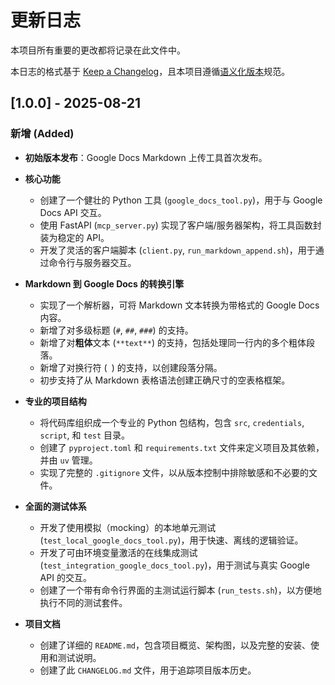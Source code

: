 # 更新日志

本项目所有重要的更改都将记录在此文件中。

本日志的格式基于 [Keep a Changelog](https://keepachangelog.com/en/1.0.0/)，且本项目遵循[语义化版本](https://semver.org/spec/v2.0.0.html)规范。

## [1.0.0] - 2025-08-21

### 新增 (Added)

- **初始版本发布**：Google Docs Markdown 上传工具首次发布。

- **核心功能**
    - 创建了一个健壮的 Python 工具 (`google_docs_tool.py`)，用于与 Google Docs API 交互。
    - 使用 FastAPI (`mcp_server.py`) 实现了客户端/服务器架构，将工具函数封装为稳定的 API。
    - 开发了灵活的客户端脚本 (`client.py`, `run_markdown_append.sh`)，用于通过命令行与服务器交互。

- **Markdown 到 Google Docs 的转换引擎**
    - 实现了一个解析器，可将 Markdown 文本转换为带格式的 Google Docs 内容。
    - 新增了对多级标题 (`#`, `##`, `###`) 的支持。
    - 新增了对**粗体**文本 (`**text**`) 的支持，包括处理同一行内的多个粗体段落。
    - 新增了对换行符 (`
`) 的支持，以创建段落分隔。
    - 初步支持了从 Markdown 表格语法创建正确尺寸的空表格框架。

- **专业的项目结构**
    - 将代码库组织成一个专业的 Python 包结构，包含 `src`, `credentials`, `script`, 和 `test` 目录。
    - 创建了 `pyproject.toml` 和 `requirements.txt` 文件来定义项目及其依赖，并由 `uv` 管理。
    - 实现了完整的 `.gitignore` 文件，以从版本控制中排除敏感和不必要的文件。

- **全面的测试体系**
    - 开发了使用模拟（mocking）的本地单元测试 (`test_local_google_docs_tool.py`)，用于快速、离线的逻辑验证。
    - 开发了可由环境变量激活的在线集成测试 (`test_integration_google_docs_tool.py`)，用于测试与真实 Google API 的交互。
    - 创建了一个带有命令行界面的主测试运行脚本 (`run_tests.sh`)，以方便地执行不同的测试套件。

- **项目文档**
    - 创建了详细的 `README.md`，包含项目概览、架构图，以及完整的安装、使用和测试说明。
    - 创建了此 `CHANGELOG.md` 文件，用于追踪项目版本历史。

